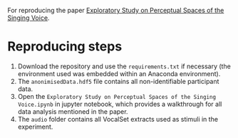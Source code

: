 For reproducing the paper [Exploratory Study on Perceptual Spaces of the Singing Voice](https://github.com/Trebolium/VoicePerception).


# Reproducing steps
1. Download the repository and use the `requirements.txt` if necessary (the environment used was embedded within an Anaconda environment).
2. The `anonimisedData.hdf5` file contains all non-identifiable participant data.
3. Open the `Exploratory Study on Perceptual Spaces of the Singing Voice.ipynb` in jupyter notebook, which provides a walkthrough for all data analysis mentioned in the paper. 
4. The `audio` folder contains all VocalSet extracts used as stimuli in the experiment. 
